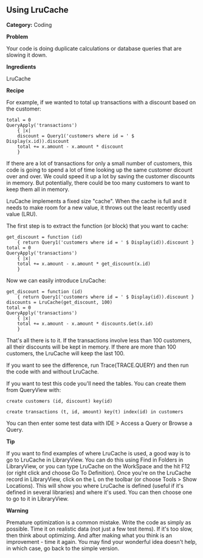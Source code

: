 ## Using LruCache

**Category:** Coding

**Problem**

Your code is doing duplicate calculations or database queries that are slowing it down.

**Ingredients**

LruCache

**Recipe**

For example, if we wanted to total up transactions with a discount based on the customer:

``` suneido
total = 0
QueryApply('transactions')
    { |x|
    discount = Query1('customers where id = ' $ Display(x.id)).discount
    total += x.amount - x.amount * discount
    }
```

If there are a lot of transactions for only a small number of customers, this code is going to spend a lot of time looking up the same customer dicount over and over. We could speed it up a lot by saving the customer discounts in memory. But potentially, there could be too many customers to want to keep them all in memory.

LruCache implements a fixed size "cache". When the cache is full and it needs to make room for a new value, it throws out the least recently used value (LRU).

The first step is to extract the function (or block) that you want to cache:

``` suneido
get_discount = function (id)
    { return Query1('customers where id = ' $ Display(id)).discount }
total = 0
QueryApply('transactions')
    { |x|
    total += x.amount - x.amount * get_discount(x.id)
    }
```

Now we can easily introduce LruCache:

``` suneido
get_discount = function (id)
    { return Query1('customers where id = ' $ Display(id)).discount }
discounts = LruCache(get_discount, 100)
total = 0
QueryApply('transactions')
    { |x|
    total += x.amount - x.amount * discounts.Get(x.id)
    }
```

That's all there is to it. If the transactions involve less than 100 customers, all their discounts will be kept in memory. If there are more than 100 customers, the LruCache will keep the last 100.

If you want to see the difference, run Trace(TRACE.QUERY) and then run the code with and without LruCache.

If you want to test this code you'll need the tables. You can create them from QueryView with:

``` suneido
create customers (id, discount) key(id)

create transactions (t, id, amount) key(t) index(id) in customers
```

You can then enter some test data with IDE > Access a Query or Browse a Query.

**Tip**

If you want to find examples of where LruCache is used, a good way is to go to LruCache in LibraryView. You can do this using Find in Folders in LibraryView, or you can type LruCache on the WorkSpace and the hit F12 (or right click and choose Go To Definition). Once you're on the LruCache record in LibraryView, click on the L on the toolbar (or choose Tools > Show Locations). This will show you where LruCache is defined (useful if it's defined in several libraries) and where it's used. You can then choose one to go to it in LibraryView.

**Warning**

Premature optimization is a common mistake. Write the code as simply as possible. Time it on realistic data (not just a few test items). If it's too slow, then think about optimizing. And after making what you think is an improvement - time it again. You may find your wonderful idea doesn't help, in which case, go back to the simple version.